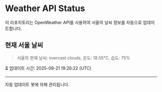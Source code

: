 
# Weather API Status

이 리포지토리는 OpenWeather API를 사용하여 서울의 날씨 정보를 자동으로 업데이트합니다.

## 현재 서울 날씨
> 서울의 현재 날씨: overcast clouds, 온도: 18.55°C, 습도: 75%

⏳ 업데이트 시간: 2025-09-21 19:26:22 (UTC)

---
자동 업데이트 봇에 의해 관리됩니다.
